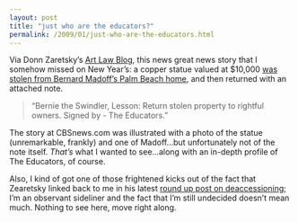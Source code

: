 ```yaml
---
layout: post
title: "just who are the educators?"
permalink: /2009/01/just-who-are-the-educators.html
---
```


<p>Via Donn Zaretsky&#8217;s <a href="http://theartlawblog.blogspot.com/">Art Law Blog</a>, this news great news story that I somehow missed on New Year&#8217;s:  a copper statue valued at $10,000 <a href="http://www.cbsnews.com/stories/2009/01/01/national/main4695071.shtml">was stolen from Bernard Madoff&#8217;s Palm Beach home</a>, and then returned with an attached note.</p>

<blockquote>
&#8220;Bernie the Swindler, Lesson: Return stolen property to rightful owners. Signed by - The Educators.&#8221;
</blockquote>

<p>The story at CBSnews.com was illustrated with a photo of the statue (unremarkable, frankly) and one of Madoff&#8230;but unfortunately not of the note itself.  <em>That&#8217;s</em> what I wanted to see&#8230;along with an in-depth profile of The Educators, of course.</p>

<p>Also, I kind of got one of those frightened kicks out of the fact that Zearetsky linked back to me in his latest <a href="http://theartlawblog.blogspot.com/2009/01/meet-mr-pareto.html">round up post on deaccessioning</a>; I&#8217;m an observant sideliner and the fact that I&#8217;m still undecided doesn&#8217;t mean much.  Nothing to see here, move right along.</p>


